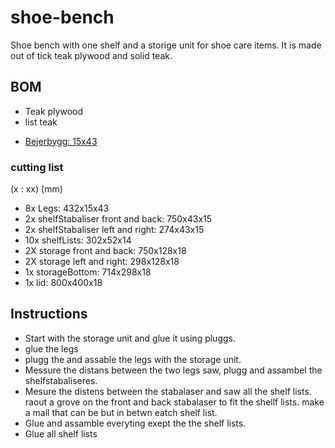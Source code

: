 # shoe-bench
Shoe bench with one shelf  and a storige unit for shoe care items. It is made out of tick teak plywood
and solid teak. 

## BOM
* Teak plywood 
* list teak 
- [Bejerbygg: 15x43](https://www.beijerbygg.se/privat/sv/produkter/tr%C3%A4produkter/listverk/planhyvlat-virke/15x43-hyvlad-teak-006976482)

### cutting list 
(<amount>x <name>: <length>x<width>x<height>) (mm)
* 8x Legs: 432x15x43 
* 2x shelfStabaliser front and back: 750x43x15
* 2x shelfStabaliser left and right: 274x43x15
* 10x shelfLists: 302x52x14
* 2X storage front and back: 750x128x18
* 2X storage left and right: 298x128x18
* 1x storageBottom: 714x298x18
* 1x lid: 800x400x18

## Instructions
* Start with the storage unit and glue it using pluggs.
* glue the legs
* plugg the and assable the legs with the storage unit.
* Messure the distans between the two legs saw, plugg and assambel the shelfstabaliseres.
* Mesure the distens between the stabalaser and saw all the shelf lists.
  raout a grove on the front and back stabalaser to fit the shellf lists.
  make a mall that can be but in betwn eatch shelf list. 
* Glue and assamble everyting exept the the shelf lists.
* Glue all shelf lists
